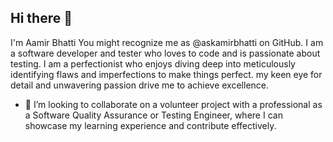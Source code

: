 ## Hi there 👋
I'm Aamir Bhatti You might recognize me as @askamirbhatti on GitHub. I am a software developer and tester who loves to code and is passionate about testing. I am a perfectionist who enjoys diving deep into meticulously identifying flaws and imperfections to make things perfect. my keen eye for detail and unwavering passion drive me to achieve excellence.

<!--
- 🔭 I’m currently working on  ...
- 🌱 I’m currently learning API Testing, Database Testing, and automation testing using selenium.
-->
- 👯 I’m looking to collaborate on a volunteer project with a professional as a Software Quality Assurance or Testing Engineer, where I can showcase my learning experience and contribute effectively.



<!--
below is the default text that was created by Github on creating the repository in the README.md file. So I comment on this content to reference how to write in readme.md file
**askamirbhatti/askamirbhatti** is a ✨ _special_ ✨ repository because its `README.md` (this file) appears on your GitHub profile.

Here are some ideas to get you started:

- 🔭 I’m currently working on ...
- 🌱 I’m currently learning ...
- 👯 I’m looking to collaborate on ...
- 🤔 I’m looking for help with ...
- 💬 Ask me about ...
- 📫 How to reach me: ...
- 😄 Pronouns: ...
- ⚡ Fun fact: ...
-->
